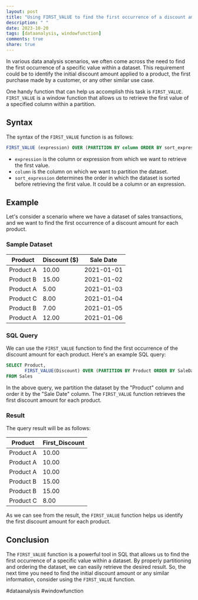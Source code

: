 ```yaml
---
layout: post
title: "Using FIRST_VALUE to find the first occurrence of a discount amount in a dataset"
description: " "
date: 2023-10-20
tags: [dataanalysis, windowfunction]
comments: true
share: true
---
```


In various data analysis scenarios, we often come across the need to find the first occurrence of a specific value within a dataset. This requirement could be to identify the initial discount amount applied to a product, the first purchase made by a customer, or any other similar use case.

One handy function that can help us accomplish this task is `FIRST_VALUE`. `FIRST_VALUE` is a window function that allows us to retrieve the first value of a specified column within a partition.

## Syntax

The syntax of the `FIRST_VALUE` function is as follows:

```sql
FIRST_VALUE (expression) OVER (PARTITION BY column ORDER BY sort_expression)
```

- `expression` is the column or expression from which we want to retrieve the first value.
- `column` is the column on which we want to partition the dataset.
- `sort_expression` determines the order in which the dataset is sorted before retrieving the first value. It could be a column or an expression.

## Example

Let's consider a scenario where we have a dataset of sales transactions, and we want to find the first occurrence of a discount amount for each product.

### Sample Dataset

| Product    | Discount ($) | Sale Date   |
|------------|--------------|-------------|
| Product A  | 10.00        | 2021-01-01  |
| Product B  | 15.00        | 2021-01-02  |
| Product A  | 5.00         | 2021-01-03  |
| Product C  | 8.00         | 2021-01-04  |
| Product B  | 7.00         | 2021-01-05  |
| Product A  | 12.00        | 2021-01-06  |

### SQL Query

We can use the `FIRST_VALUE` function to find the first occurrence of the discount amount for each product. Here's an example SQL query:

```sql
SELECT Product, 
       FIRST_VALUE(Discount) OVER (PARTITION BY Product ORDER BY SaleDate) AS First_Discount
FROM Sales
```

In the above query, we partition the dataset by the "Product" column and order it by the "Sale Date" column. The `FIRST_VALUE` function retrieves the first discount amount for each product.

### Result

The query result will be as follows:

| Product    | First_Discount |
|------------|----------------|
| Product A  | 10.00          |
| Product A  | 10.00          |
| Product A  | 10.00          |
| Product B  | 15.00          |
| Product B  | 15.00          |
| Product C  | 8.00           |

As we can see from the result, the `FIRST_VALUE` function helps us identify the first discount amount for each product.

## Conclusion

The `FIRST_VALUE` function is a powerful tool in SQL that allows us to find the first occurrence of a specific value within a dataset. By properly partitioning and ordering the dataset, we can easily retrieve the desired result. So, the next time you need to find the initial discount amount or any similar information, consider using the `FIRST_VALUE` function. 

#dataanalysis #windowfunction